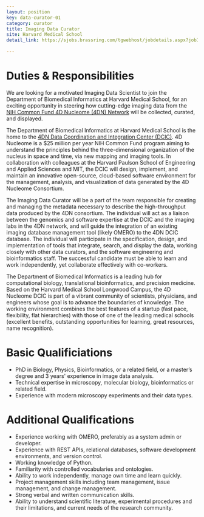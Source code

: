 ```yaml
---
layout: position
key: data-curator-01
category: curator
title: Imaging Data Curator
site: Harvard Medical School 
detail_link: https://sjobs.brassring.com/tgwebhost/jobdetails.aspx?jobId=1239513&PartnerId=25240&SiteId=5341&type=mail
             
---
```

# Duties & Responsibilities
We are looking for a motivated Imaging Data Scientist to join the Department of Biomedical Informatics at Harvard Medical School, for an exciting opportunity in steering how cutting-edge imaging data from the [NIH Common Fund 4D Nucleome (4DN) Network](https://commonfund.nih.gov/4Dnucleome/index) will be collected, curated, and displayed.

The Department of Biomedical Informatics at Harvard Medical School is the home to the [4DN Data Coordination and Integration Center (DCIC)](http://dcic.4dnucleome.org). 4D Nucleome is a $25 million per year NIH Common Fund program aiming to understand the principles behind the three-dimensional organization of the nucleus in space and time, via new mapping and imaging tools. In collaboration with colleagues at the Harvard Paulson School of Engineering and Applied Sciences and MIT, the DCIC will design, implement, and maintain an innovative open-source, cloud-based software environment for the management, analysis, and visualization of data generated by the 4D Nucleome Consortium.


The Imaging Data Curator will be a part of the team responsible for creating and managing the metadata necessary to describe the high-throughput data produced by the 4DN consortium. The individual will act as a liaison between the genomics and software expertise at the DCIC and the imaging labs in the 4DN network, and will guide the integration of an existing imaging database management tool (likely OMERO) to the 4DN DCIC database. The individual will participate in the specification, design, and implementation of tools that integrate, search, and display the data, working closely with other data curators, and the software engineering and bioinformatics staff. The successful candidate must be able to learn and work independently, yet collaborate effectively with co-workers.

The Department of Biomedical Informatics is a leading hub for computational biology, translational bioinformatics, and precision medicine. Based on the Harvard Medical School Longwood Campus, the 4D Nucleome DCIC is part of a vibrant community of scientists, physicians, and engineers whose goal is to advance the boundaries of knowledge. The working environment combines the best features of a startup (fast pace, flexibility, flat hierarchies) with those of one of the leading medical schools (excellent benefits, outstanding opportunities for learning, great resources, name recognition).

# Basic Qualificiations
- PhD in Biology, Physics, Bioinformatics, or a related field, or a master’s degree and 3 years' experience in image data analysis.
- Technical expertise in microscopy, molecular biology, bioinformatics or related field.
- Experience with modern microscopy experiments and their data types.

# Additional Qualifications
- Experience working with OMERO, preferably as a system admin or developer. 
- Experience with REST APIs, relational databases, software development environments, and version control.
- Working knowledge of Python.
- Familiarity with controlled vocabularies and ontologies.  
- Ability to work independently, manage own time and learn quickly.
- Project management skills including team management, issue management, and change management.
- Strong verbal and written communication skills.
- Ability to understand scientific literature, experimental procedures and their limitations, and current needs of the research community.
